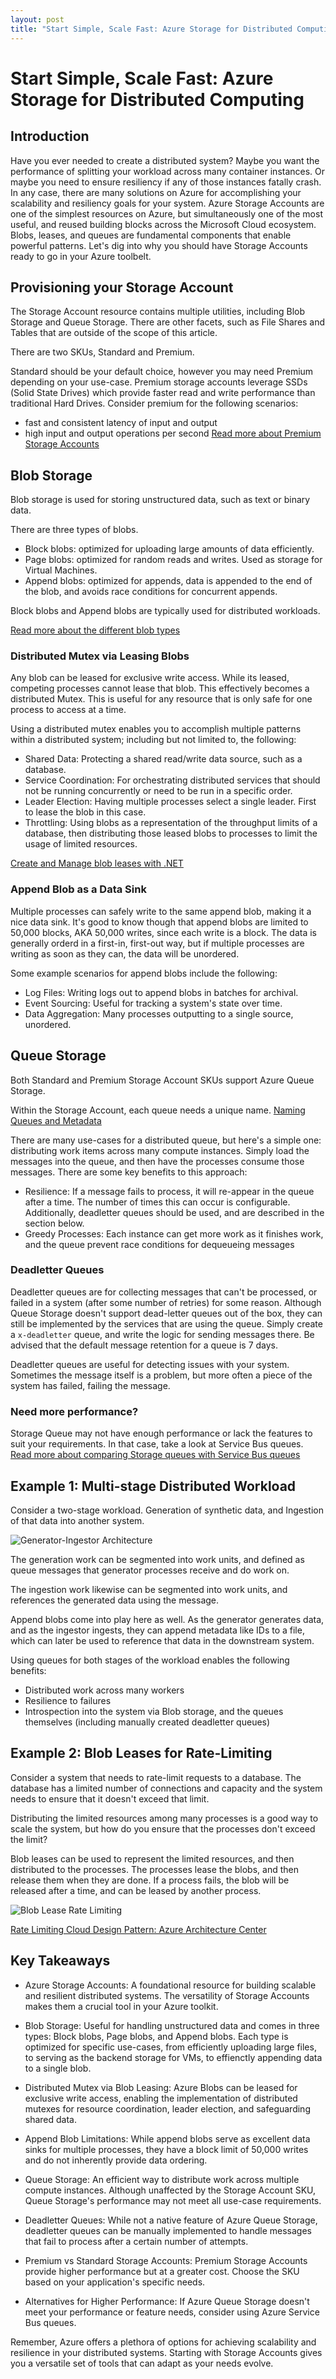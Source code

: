 ```yaml
---
layout: post
title: "Start Simple, Scale Fast: Azure Storage for Distributed Computing"
---
```


# Start Simple, Scale Fast: Azure Storage for Distributed Computing

## Introduction

Have you ever needed to create a distributed system? Maybe you want the performance of splitting your workload across many container instances. Or maybe you need to ensure resiliency if any of those instances fatally crash. In any case, there are many solutions on Azure for accomplishing your scalability and resiliency goals for your system. Azure Storage Accounts are one of the simplest resources on Azure, but simultaneously one of the most useful, and reused building blocks across the Microsoft Cloud ecosystem. Blobs, leases, and queues are fundamental components that enable powerful patterns. Let's dig into why you should have Storage Accounts ready to go in your Azure toolbelt.

## Provisioning your Storage Account

The Storage Account resource contains multiple utilities, including Blob Storage and Queue Storage. There are other facets, such as File Shares and Tables that are outside of the scope of this article.

There are two SKUs, Standard and Premium.

Standard should be your default choice, however you may need Premium depending on your use-case.
Premium storage accounts leverage SSDs (Solid State Drives) which provide faster read and write performance than traditional Hard Drives.
Consider premium for the following scenarios:
- fast and consistent latency of input and output
- high input and output operations per second
[Read more about Premium Storage Accounts](https://learn.microsoft.com/en-us/azure/storage/blobs/storage-blob-block-blob-premium)

## Blob Storage

Blob storage is used for storing unstructured data, such as text or binary data.

There are three types of blobs.
- Block blobs: optimized for uploading large amounts of data efficiently.
- Page blobs: optimized for random reads and writes. Used as storage for Virtual Machines.
- Append blobs: optimized for appends, data is appended to the end of the blob, and avoids race conditions for concurrent appends.

Block blobs and Append blobs are typically used for distributed workloads.

[Read more about the different blob types](https://learn.microsoft.com/en-us/rest/api/storageservices/understanding-block-blobs--append-blobs--and-page-blobs)

### Distributed Mutex via Leasing Blobs

Any blob can be leased for exclusive write access. While its leased, competing processes cannot lease that blob. This effectively becomes a distributed Mutex. This is useful for any resource that is only safe for one process to access at a time.

Using a distributed mutex enables you to accomplish multiple patterns within a distributed system; including but not limited to, the following:
- Shared Data: Protecting a shared read/write data source, such as a database.
- Service Coordination: For orchestrating distributed services that should not be running concurrently or need to be run in a specific order.
- Leader Election: Having multiple processes select a single leader. First to lease the blob in this case.
- Throttling: Using blobs as a representation of the throughput limits of a database, then distributing those leased blobs to processes to limit the usage of limited resources.

[Create and Manage blob leases with .NET](https://learn.microsoft.com/en-us/azure/storage/blobs/storage-blob-lease)

### Append Blob as a Data Sink

Multiple processes can safely write to the same append blob, making it a nice data sink.
It's good to know though that append blobs are limited to 50,000 blocks, AKA 50,000 writes, since each write is a block.
The data is generally orderd in a first-in, first-out way, but if multiple processes are writing as soon as they can, the data will be unordered.

Some example scenarios for append blobs include the following:
- Log Files: Writing logs out to append blobs in batches for archival.
- Event Sourcing: Useful for tracking a system's state over time.
- Data Aggregation: Many processes outputting to a single source, unordered.

## Queue Storage

Both Standard and Premium Storage Account SKUs support Azure Queue Storage.

Within the Storage Account, each queue needs a unique name. [Naming Queues and Metadata](https://learn.microsoft.com/en-us/rest/api/storageservices/naming-queues-and-metadata)

There are many use-cases for a distributed queue, but here's a simple one: distributing work items across many compute instances. Simply load the messages into the queue, and then have the processes consume those messages. There are some key benefits to this approach:
- Resilience: If a message fails to process, it will re-appear in the queue after a time. The number of times this can occur is configurable. Additionally, deadletter queues should be used, and are described in the section below.
- Greedy Processes: Each instance can get more work as it finishes work, and the queue prevent race conditions for dequeueing messages

### Deadletter Queues
Deadletter queues are for collecting messages that can't be processed, or failed in a system (after some number of retries) for some reason.
Although Queue Storage doesn't support dead-letter queues out of the box, they can still be implemented by the services that are using the queue.
Simply create a `x-deadletter` queue, and write the logic for sending messages there. Be advised that the default message retention for a queue is 7 days.

Deadletter queues are useful for detecting issues with your system. Sometimes the message itself is a problem, but more often a piece of the system has failed, failing the message.

### Need more performance?
Storage Queue may not have enough performance or lack the features to suit your requirements. In that case, take a look at Service Bus queues.
[Read more about comparing Storage queues with Service Bus queues](https://learn.microsoft.com/en-us/azure/service-bus-messaging/service-bus-azure-and-service-bus-queues-compared-contrasted)

## Example 1: Multi-stage Distributed Workload

Consider a two-stage workload. Generation of synthetic data, and Ingestion of that data into another system.

![Generator-Ingestor Architecture](../images/generator-ingestor-architecture.png)

The generation work can be segmented into work units, and defined as queue messages that generator processes receive and do work on.

The ingestion work likewise can be segmented into work units, and references the generated data using the message.

Append blobs come into play here as well. As the generator generates data, and as the ingestor ingests, they can append metadata like IDs to a file, which can later be used to reference that data in the downstream system.

Using queues for both stages of the workload enables the following benefits:
- Distributed work across many workers
- Resilience to failures
- Introspection into the system via Blob storage, and the queues themselves (including manually created deadletter queues)

## Example 2: Blob Leases for Rate-Limiting

Consider a system that needs to rate-limit requests to a database. The database has a limited number of connections and capacity and the system needs to ensure that it doesn't exceed that limit.

Distributing the limited resources among many processes is a good way to scale the system, but how do you ensure that the processes don't exceed the limit?

Blob leases can be used to represent the limited resources, and then distributed to the processes. The processes lease the blobs, and then release them when they are done. If a process fails, the blob will be released after a time, and can be leased by another process.

![Blob Lease Rate Limiting](../images/rate-limiting-pattern-03.png)

[Rate Limiting Cloud Design Pattern: Azure Architecture Center](https://learn.microsoft.com/en-us/azure/architecture/patterns/rate-limiting-pattern)

## Key Takeaways
- Azure Storage Accounts: A foundational resource for building scalable and resilient distributed systems. The versatility of Storage Accounts makes them a crucial tool in your Azure toolkit.

- Blob Storage: Useful for handling unstructured data and comes in three types: Block blobs, Page blobs, and Append blobs. Each type is optimized for specific use-cases, from efficiently uploading large files, to serving as the backend storage for VMs, to effienctly appending data to a single blob.

- Distributed Mutex via Blob Leasing: Azure Blobs can be leased for exclusive write access, enabling the implementation of distributed mutexes for resource coordination, leader election, and safeguarding shared data.

- Append Blob Limitations: While append blobs serve as excellent data sinks for multiple processes, they have a block limit of 50,000 writes and do not inherently provide data ordering.

- Queue Storage: An efficient way to distribute work across multiple compute instances. Although unaffected by the Storage Account SKU, Queue Storage's performance may not meet all use-case requirements.

- Deadletter Queues: While not a native feature of Azure Queue Storage, deadletter queues can be manually implemented to handle messages that fail to process after a certain number of attempts.

- Premium vs Standard Storage Accounts: Premium Storage Accounts provide higher performance but at a greater cost. Choose the SKU based on your application's specific needs.

- Alternatives for Higher Performance: If Azure Queue Storage doesn't meet your performance or feature needs, consider using Azure Service Bus queues.

Remember, Azure offers a plethora of options for achieving scalability and resilience in your distributed systems. Starting with Storage Accounts gives you a versatile set of tools that can adapt as your needs evolve.
